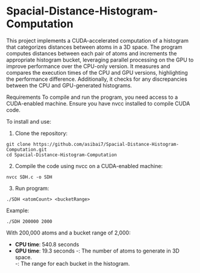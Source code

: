 # Spacial-Distance-Histogram-Computation

This project implements a CUDA-accelerated computation of a histogram that categorizes distances between atoms in a 3D space. The program computes distances between each pair of atoms and increments the appropriate histogram bucket, leveraging parallel processing on the GPU to improve performance over the CPU-only version. It measures and compares the execution times of the CPU and GPU versions, highlighting the performance difference. Additionally, it checks for any discrepancies between the CPU and GPU-generated histograms.

Requirements
To compile and run the program, you need access to a CUDA-enabled machine. Ensure you have nvcc installed to compile CUDA code.

To install and use:
1. Clone the repository:
```
git clone https://github.com/asibai7/Spacial-Distance-Histogram-Computation.git
cd Spacial-Distance-Histogram-Computation
```
2. Compile the code using nvcc on a CUDA-enabled machine:
```
nvcc SDH.c -o SDH
```
3. Run program:
```
./SDH <atomCount> <bucketRange>
```
Example: 
```
./SDH 200000 2000
```
With 200,000 atoms and a bucket range of 2,000:
- **CPU time**: 540.8 seconds
- **GPU time**: 19.3 seconds
-**<atomCount>**: The number of atoms to generate in 3D space.  
-**<bucketRange>**: The range for each bucket in the histogram.



